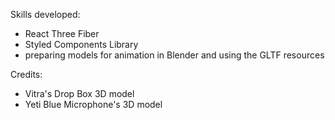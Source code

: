 Skills developed: 
- React Three Fiber
- Styled Components Library
- preparing models for animation in Blender and using the GLTF resources

Credits: 
- Vitra's Drop Box 3D model 
- Yeti Blue Microphone's 3D model
